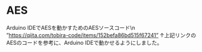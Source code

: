 # AES
Arduino IDEでAESを動かすためのAESソースコード\n
”https://qiita.com/tobira-code/items/152befa86bd515f67241”
↑上記リンクのAESのコードを参考に、Arduino IDEで動かせるようにしました。
